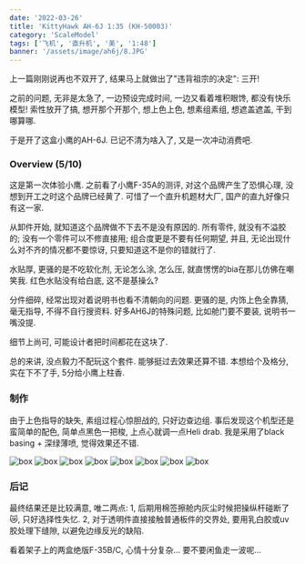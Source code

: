```yaml
---
date: '2022-03-26'
title: 'KittyHawk AH-6J 1:35 (KH-50003)'
category: 'ScaleModel'
tags: ['飞机', '直升机', '美', '1:48']
banner: '/assets/image/ah6j/8.JPG'
---
```


上一篇刚刚说再也不双开了, 结果马上就做出了"违背祖宗的决定": 三开!

之前的问题, 无非是太急了, 一边预设完成时间, 一边又看着堆积眼馋, 都没有快乐模型! 索性放开了搞, 想开那个开那个, 想上色上色, 想素组素组, 想遮盖遮盖, 干到哪算哪.

于是开了这盒小鹰的AH-6J. 已记不清为啥入了, 又是一次冲动消费吧.

### Overview (5/10)

这是第一次体验小鹰. 之前看了小鹰F-35A的测评, 对这个品牌产生了恐惧心理, 没想到开工之时这个品牌已经黄了. 可惜了一个直升机题材大厂, 国产的直九好像只有这一家. 

从卸件开始, 就知道这个品牌做不下去不是没有原因的. 所有零件, 就没有不溢胶的; 没有一个零件可以不修直接用; 组合度更是不要有任何期望, 并且, 无论出现什么对不齐的情况都不要惊讶, 只要知道这不是你的错就行了.

水贴厚, 更骚的是不吃软化剂, 无论怎么涂, 怎么压, 就直愣愣的bia在那儿仿佛在嘲笑我. 红色水贴没有给白底, 这不是基操么?

分件细碎, 经常出现对着说明书也看不清朝向的问题. 更骚的是, 内饰上色全靠猜, 毫无指导, 不得不自行搜资料. 好多AH6J的特殊问题, 比如舱门要不要装, 说明书一嘴没提.

细节上尚可, 可能设计者把时间都花在这块了.

总的来讲, 没点毅力不配玩这个套件. 能够挺过去效果还算不错. 本想给个及格分, 实在下不了手, 5分给小鹰上柱香.

### 制作

由于上色指导的缺失, 素组过程心惊胆战的, 只好边查边组. 事后发现这个机型还是蛮简单的配色, 简单点黑色一把梭, 上点心就调一点Heli drab. 我是采用了black basing + 深绿薄喷, 觉得效果还不错.


![box](/assets/image/ah6j/1.JPG)
![box](/assets/image/ah6j/2.JPG)
![box](/assets/image/ah6j/3.JPG)
![box](/assets/image/ah6j/4.JPG)
![box](/assets/image/ah6j/5.JPG)
![box](/assets/image/ah6j/6.JPG)
![box](/assets/image/ah6j/7.JPG)
![box](/assets/image/ah6j/8.JPG)

### 后记

最终结果还是比较满意, 唯二两点: 1, 后期用棉签擦舱内灰尘时候把操纵杆碰断了😿, 只好选择性失忆. 2, 对于透明件直接接触普通板件的交界处, 要用乳白胶或uv胶处理下缝隙, 以避免边缘反光的缺陷.

看着架子上的两盒绝版F-35B/C, 心情十分复杂... 要不要闲鱼走一波呢...